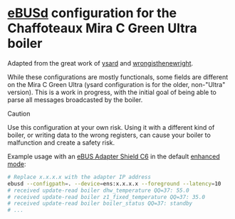 # [eBUSd](https://github.com/john30/ebusd) configuration for the Chaffoteaux Mira C Green Ultra boiler

Adapted from the great work of [ysard](https://github.com/ysard/ebusd_configuration_chaffoteaux_bridgenet) and [wrongisthenewright](https://github.com/wrongisthenewright/ebusd-configuration-ariston-bridgenet).

While these configurations are mostly functionals, some fields are different on the Mira C Green Ultra (ysard configuration is for the older, non-"Ultra" version). This is a work in progress, with the initial goal of being able to parse all messages broadcasted by the boiler.

> [!CAUTION]
> Use this configuration at your own risk. Using it with a different kind of boiler, or writing data to the wrong registers, can cause your boiler to malfunction and create a safety risk.

Example usage with an [eBUS Adapter Shield C6](https://adapter.ebusd.eu/v5-c6/index.en.html) in the default [enhanced mode](https://github.com/john30/ebusd/blob/master/docs/enhanced_proto.md):

```bash
# Replace x.x.x.x with the adapter IP address
ebusd --configpath=. --device=ens:x.x.x.x --foreground --latency=10
# received update-read boiler dhw_temperature QQ=37: 55.0
# received update-read boiler z1_fixed_temperature QQ=37: 35.0
# received update-read boiler boiler_status QQ=37: standby
# ...
```


